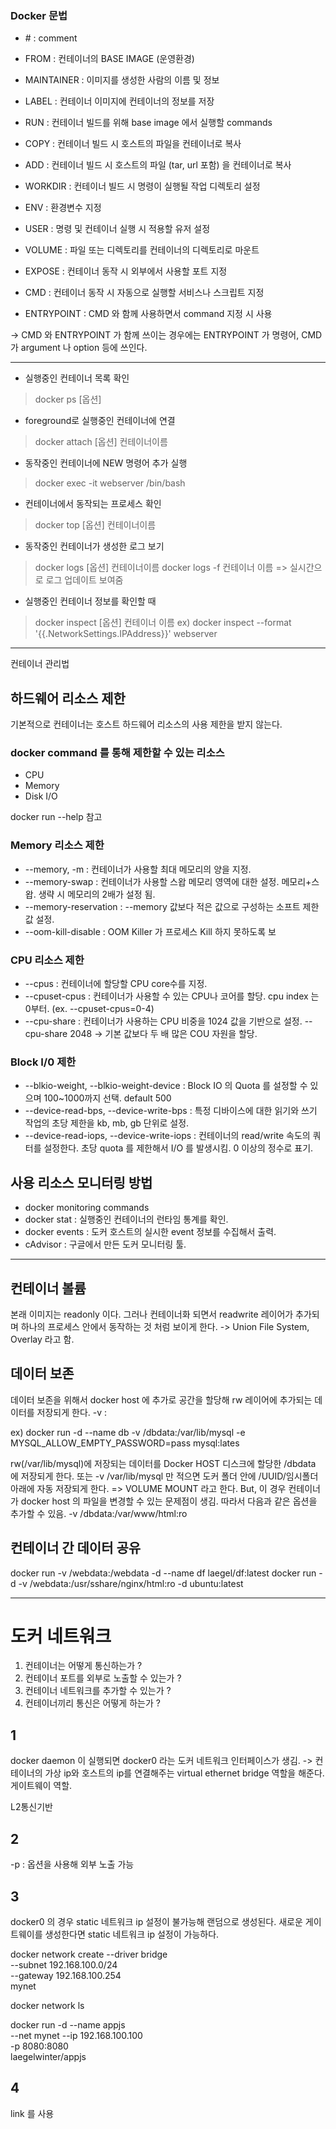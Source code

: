 
### Docker 문법
- \# : comment
- FROM : 컨테이너의 BASE IMAGE (운영환경)
- MAINTAINER : 이미지를 생성한 사람의 이름 및 정보
- LABEL : 컨테이너 이미지에 컨테이너의 정보를 저장      
        
- RUN : 컨테이너 빌드를 위해 base image 에서 실행할 commands
- COPY : 컨테이너 빌드 시 호스트의 파일을 컨테이너로 복사
- ADD : 컨테이너 빌드 시 호스트의 파일 (tar, url 포함) 을 컨테이너로 복사
- WORKDIR : 컨테이너 빌드 시 명령이 실행될 작업 디렉토리 설정
- ENV : 환경변수 지정
- USER : 명령 및 컨테이너 실행 시 적용할 유저 설정       
  
- VOLUME : 파일 또는 디렉토리를 컨테이너의 디렉토리로 마운트
- EXPOSE : 컨테이너 동작 시 외부에서 사용할 포트 지정
- CMD : 컨테이너 동작 시 자동으로 실행할 서비스나 스크립트 지정
- ENTRYPOINT : CMD 와 함께 사용하면서 command 지정 시 사용

-> CMD 와 ENTRYPOINT 가 함께 쓰이는 경우에는 ENTRYPOINT 가 명령어, CMD 가 argument 나 option 등에 쓰인다.



---

- 실행중인 컨테이너 목록 확인 
> docker ps [옵션]

- foreground로 실행중인 컨테이너에 연결
> docker attach [옵션] 컨테이너이름

- 동작중인 컨테이너에 NEW 명령어 추가 실행
> docker exec -it webserver /bin/bash

- 컨테이너에서 동작되는 프로세스 확인
> docker top [옵션] 컨테이너이름

- 동작중인 컨테이너가 생성한 로그 보기
> docker logs [옵션] 컨테이너이름
> docker logs -f 컨테이너 이름 => 실시간으로 로그 업데이트 보여줌

- 실행중인 컨테이너 정보를 확인할 때
> docker inspect [옵션] 컨테이너 이름
> ex) docker inspect --format '{{.NetworkSettings.IPAddress}}' webserver


---

컨테이너 관리법

## 하드웨어 리소스 제한
기본적으로 컨테이너는 호스트 하드웨어 리소스의 사용 제한을 받지 않는다.

### docker command 를 통해 제한할 수 있는 리소스
- CPU
- Memory
- Disk I/O

docker run --help 참고


### Memory 리소스 제한
- --memory, -m : 컨테이너가 사용할 최대 메모리의 양을 지정.
- --memory-swap : 컨테이너가 사용할 스왑 메모리 영역에 대한 설정. 메모리+스왑. 생략 시 메모리의 2배가 설정 됨.
- --memory-reservation : --memory 값보다 적은 값으로 구성하는 소프트 제한 값 설정.
- --oom-kill-disable : OOM Killer 가 프로세스 Kill 하지 못하도록 보

### CPU 리소스 제한
- --cpus : 컨테이너에 할당할 CPU core수를 지정.
- --cpuset-cpus : 컨테이너가 사용할 수 있는 CPU나 코어를 할당. cpu index 는 0부터. (ex. --cpuset-cpus=0-4)
- --cpu-share : 컨테이너가 사용하는 CPU 비중을 1024 값을 기반으로 설정. --cpu-share 2048 -> 기본 값보다 두 배 많은 COU 자원을 할당.

### Block I/0 제한
- --blkio-weight, --blkio-weight-device : Block IO 의 Quota 를 설정할 수 있으며 100~1000까지 선택. default 500
- --device-read-bps, --device-write-bps : 특정 디바이스에 대한 읽기와 쓰기 작업의 초당 제한을 kb, mb, gb 단위로 설정.
- --device-read-iops, --device-write-iops : 컨테이너의 read/write 속도의 쿼터를 설정한다. 초당 quota 를 제한해서 I/O 를 발생시킴. 0 이상의 정수로 표기.

## 사용 리소스 모니터링 방법
- docker monitoring commands
- docker stat : 실행중인 컨테이너의 런타임 통계를 확인.
- docker events : 도커 호스트의 실시한 event 정보를 수집해서 출력.
- cAdvisor : 구글에서 만든 도커 모니터링 툴.

---

## 컨테이너 볼륨
본래 이미지는 readonly 이다. 그러나 컨테이너화 되면서 readwrite 레이어가 추가되며 하나의 프로세스 안에서 동작하는 것 처럼 보이게 한다. -> Union File System, Overlay 라고 함.


## 데이터 보존
데이터 보존을 위해서 docker host 에 추가로 공간을 할당해 rw 레이어에 추가되는 데이터를 저장되게 한다.
-v <host path>:<container mount path>

ex)
docker run -d --name db
-v /dbdata:/var/lib/mysql
-e MYSQL_ALLOW_EMPTY_PASSWORD=pass
mysql:lates

rw(/var/lib/mysql)에 저장되는 데이터를 Docker HOST 디스크에 할당한 /dbdata 에 저장되게 한다.
또는 -v /var/lib/mysql 만 적으면 도커 폴더 안에 /UUID/임시폴더 아래에 자동 저장되게 한다.
=> VOLUME MOUNT 라고 한다.
But, 이 경우 컨테이너가 docker host 의 파일을 변경할 수 있는 문제점이 생김.
따라서 다음과 같은 옵션을 추가할 수 있음.
-v /dbdata:/var/www/html:ro


## 컨테이너 간 데이터 공유
docker run -v /webdata:/webdata -d --name df laegel/df:latest
docker run -d -v /webdata:/usr/sshare/nginx/html:ro -d ubuntu:latest

---

# 도커 네트워크
1. 컨테이너는 어떻게 통신하는가 ?
2. 컨테이너 포트를 외부로 노출할 수 있는가 ?
3. 컨테이너 네트워크를 추가할 수 있는가 ?
4. 컨테이너끼리 통신은 어떻게 하는가 ?

## 1
docker daemon 이 실행되면 docker0 라는 도커 네트워크 인터페이스가 생김.
-> 컨테이너의 가상 ip와 호스트의 ip를 연결해주는 virtual ethernet bridge 역할을 해준다. 게이트웨이 역할.

L2통신기반

## 2
-p <hostPort>:<containerPort> 옵션을 사용해 외부 노출 가능

## 3
docker0 의 경우 static 네트워크 ip 설정이 불가능해 랜덤으로 생성된다. 새로운 게이트웨이를 생성한다면 static 네트워크 ip 설정이 가능하다.

docker network create --driver bridge \
--subnet 192.168.100.0/24 \
--gateway 192.168.100.254 \
mynet

docker network ls

docker run -d --name appjs \
--net mynet --ip 192.168.100.100 \
-p 8080:8080 \
laegelwinter/appjs

## 4
link 를 사용






